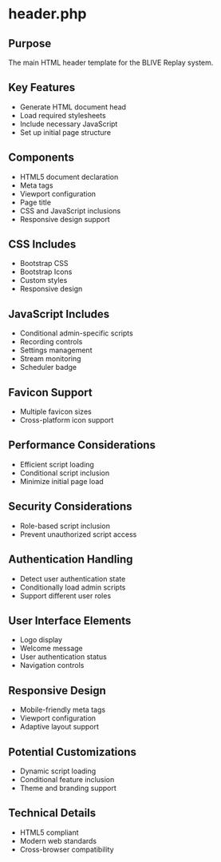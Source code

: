 # header.php

## Purpose
The main HTML header template for the BLIVE Replay system.

## Key Features
- Generate HTML document head
- Load required stylesheets
- Include necessary JavaScript
- Set up initial page structure

## Components
- HTML5 document declaration
- Meta tags
- Viewport configuration
- Page title
- CSS and JavaScript inclusions
- Responsive design support

## CSS Includes
- Bootstrap CSS
- Bootstrap Icons
- Custom styles
- Responsive design

## JavaScript Includes
- Conditional admin-specific scripts
- Recording controls
- Settings management
- Stream monitoring
- Scheduler badge

## Favicon Support
- Multiple favicon sizes
- Cross-platform icon support

## Performance Considerations
- Efficient script loading
- Conditional script inclusion
- Minimize initial page load

## Security Considerations
- Role-based script inclusion
- Prevent unauthorized script access

## Authentication Handling
- Detect user authentication state
- Conditionally load admin scripts
- Support different user roles

## User Interface Elements
- Logo display
- Welcome message
- User authentication status
- Navigation controls

## Responsive Design
- Mobile-friendly meta tags
- Viewport configuration
- Adaptive layout support

## Potential Customizations
- Dynamic script loading
- Conditional feature inclusion
- Theme and branding support

## Technical Details
- HTML5 compliant
- Modern web standards
- Cross-browser compatibility
